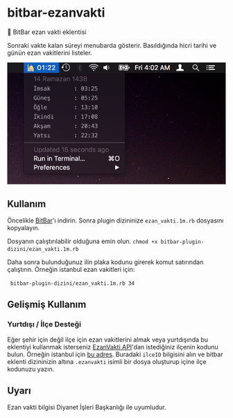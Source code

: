 # bitbar-ezanvakti

🕌 BitBar ezan vakti eklentisi

Sonraki vakte kalan süreyi menubarda gösterir. Basıldığında hicri tarihi ve günün ezan vakitlerini listeler.

![Ornek gorsel](screenshot.png)

## Kullanım

Öncelikle [BitBar](https://getbitbar.com)'ı indirin. Sonra plugin dizininize `ezan_vakti.1m.rb` dosyasını kopyalayın. 

Dosyanın çalıştırılabilir olduğuna emin olun.
``` chmod +x bitbar-plugin-dizini/ezan_vakti.1m.rb ```

Daha sonra bulunduğunuz ilin plaka kodunu girerek komut satırından çalıştırın. Örneğin istanbul ezan vakitleri için: 

``` bitbar-plugin-dizini/ezan_vakti.1m.rb 34```

## Gelişmiş Kullanım

### Yurtdışı / İlçe Desteği

Eğer şehir için değil ilçe için ezan vakitlerini almak veya yurtdışında bu eklentiyi kullanmak isterseniz [EzanVakti API](http://ezanvakti.herokuapp.com)'dan istediğiniz ilçenin kodunu bulun. Örneğin istanbul için [bu adres](http://ezanvakti.herokuapp.com/ilceler?sehir=539). Buradaki `ilceID` bilgisini alın ve bitbar eklenti dizininizin altına `.ezanvakti` isimli bir dosya oluşturup içine ilçe kodunuzu yazın.

## Uyarı

Ezan vakti bilgisi Diyanet İşleri Başkanlığı ile uyumludur.

